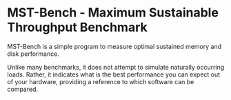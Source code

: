 # MST-Bench - Maximum Sustainable Throughput Benchmark

MST-Bench is a simple program to measure optimal sustained memory and disk
performance.

Unlike many benchmarks, it does not attempt to simulate naturally occurring
loads.  Rather, it indicates what is the best performance you can expect out
of your hardware, providing a reference to which software can be compared.
